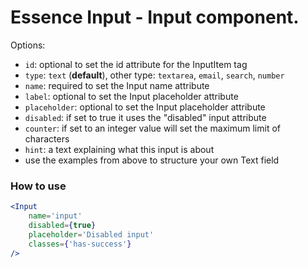 # Essence Input - Input component.

Options:
- `id`: optional to set the id attribute for the InputItem tag
- `type`: `text` (**default**), other type: `textarea`, `email`, `search`, `number`
- `name`: required to set the Input name attribute
- `label`: optional to set the Input placeholder attribute
- `placeholder`: optional to set the Input placeholder attribute
- `disabled`: if set to true it uses the "disabled" input attribute
- `counter`: if set to an integer value will set the maximum limit of characters
- `hint`: a text explaining what this input is about
- use the examples from above to structure your own Text field

### How to use
```jsx
<Input
    name='input'
    disabled={true}
    placeholder='Disabled input'
    classes={'has-success'}
/>
```